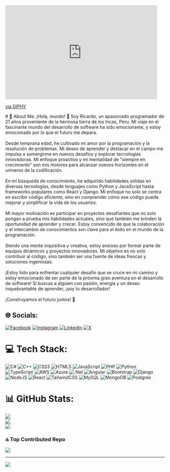 <iframe src="https://giphy.com/embed/QXwtfadqo7wbfmT46H" width="480" height="297" frameBorder="0" class="giphy-embed" allowFullScreen></iframe><p><a href="https://giphy.com/gifs/Smolverse-builder-smol-smolverse-QXwtfadqo7wbfmT46H">via GIPHY</a></p>
# 💫 About Me:
¡Hola, mundo! 👋 Soy Ricardo, un apasionado programador de 21 años proveniente de la hermosa tierra de los Incas, Peru. Mi viaje en el fascinante mundo del desarrollo de software ha sido emocionante, y estoy emocionado por lo que el futuro me depara.<br><br>Desde temprana edad, he cultivado mi amor por la programación y la resolución de problemas. Mi deseo de aprender y destacar en el campo me impulsa a sumergirme en nuevos desafíos y explorar tecnologías innovadoras. Mi enfoque proactivo y mi mentalidad de "siempre en crecimiento" son mis motores para alcanzar nuevos horizontes en el universo de la codificación.<br><br>En mi búsqueda de conocimiento, he adquirido habilidades sólidas en diversas tecnologías, desde lenguajes como Python y JavaScript hasta frameworks populares como React y Django. Mi enfoque no solo se centra en escribir código eficiente, sino en comprender cómo ese código puede mejorar y simplificar la vida de los usuarios.<br><br>Mi mayor motivación es participar en proyectos desafiantes que no solo pongan a prueba mis habilidades actuales, sino que también me brinden la oportunidad de aprender y crecer. Estoy convencido de que la colaboración y el intercambio de conocimientos son clave para el éxito en el mundo de la programación.<br><br>Siendo una mente inquisitiva y creativa, estoy ansioso por formar parte de equipos dinámicos y proyectos innovadores. Mi objetivo es no solo contribuir al código, sino también ser una fuente de ideas frescas y soluciones ingeniosas.<br><br>¡Estoy listo para enfrentar cualquier desafío que se cruce en mi camino y estoy emocionado de ser parte de la próxima gran aventura en el desarrollo de software! Si buscas a alguien con pasión, energía y un deseo inquebrantable de aprender, ¡soy tu desarrollador!<br><br>¡Construyamos el futuro juntos! 🚀 


## 🌐 Socials:
[![Facebook](https://img.shields.io/badge/Facebook-%231877F2.svg?logo=Facebook&logoColor=white)](https://facebook.com/https://www.facebook.com/ricardo.mostacero.7) [![Instagram](https://img.shields.io/badge/Instagram-%23E4405F.svg?logo=Instagram&logoColor=white)](https://instagram.com/https://www.instagram.com/orms_21/) [![LinkedIn](https://img.shields.io/badge/LinkedIn-%230077B5.svg?logo=linkedin&logoColor=white)](https://linkedin.com/in/www.linkedin.com/in/ricardomostacero) [![X](https://img.shields.io/badge/X-black.svg?logo=X&logoColor=white)](https://x.com/https://twitter.com/RicardoMostace9) 

# 💻 Tech Stack:
![C#](https://img.shields.io/badge/c%23-%23239120.svg?style=for-the-badge&logo=csharp&logoColor=white) ![C++](https://img.shields.io/badge/c++-%2300599C.svg?style=for-the-badge&logo=c%2B%2B&logoColor=white) ![CSS3](https://img.shields.io/badge/css3-%231572B6.svg?style=for-the-badge&logo=css3&logoColor=white) ![HTML5](https://img.shields.io/badge/html5-%23E34F26.svg?style=for-the-badge&logo=html5&logoColor=white) ![JavaScript](https://img.shields.io/badge/javascript-%23323330.svg?style=for-the-badge&logo=javascript&logoColor=%23F7DF1E) ![PHP](https://img.shields.io/badge/php-%23777BB4.svg?style=for-the-badge&logo=php&logoColor=white) ![Python](https://img.shields.io/badge/python-3670A0?style=for-the-badge&logo=python&logoColor=ffdd54) ![TypeScript](https://img.shields.io/badge/typescript-%23007ACC.svg?style=for-the-badge&logo=typescript&logoColor=white) ![AWS](https://img.shields.io/badge/AWS-%23FF9900.svg?style=for-the-badge&logo=amazon-aws&logoColor=white) ![Azure](https://img.shields.io/badge/azure-%230072C6.svg?style=for-the-badge&logo=microsoftazure&logoColor=white) ![.Net](https://img.shields.io/badge/.NET-5C2D91?style=for-the-badge&logo=.net&logoColor=white) ![Angular](https://img.shields.io/badge/angular-%23DD0031.svg?style=for-the-badge&logo=angular&logoColor=white) ![Bootstrap](https://img.shields.io/badge/bootstrap-%238511FA.svg?style=for-the-badge&logo=bootstrap&logoColor=white) ![Django](https://img.shields.io/badge/django-%23092E20.svg?style=for-the-badge&logo=django&logoColor=white) ![NodeJS](https://img.shields.io/badge/node.js-6DA55F?style=for-the-badge&logo=node.js&logoColor=white) ![React](https://img.shields.io/badge/react-%2320232a.svg?style=for-the-badge&logo=react&logoColor=%2361DAFB) ![TailwindCSS](https://img.shields.io/badge/tailwindcss-%2338B2AC.svg?style=for-the-badge&logo=tailwind-css&logoColor=white) ![MySQL](https://img.shields.io/badge/mysql-%2300000f.svg?style=for-the-badge&logo=mysql&logoColor=white) ![MongoDB](https://img.shields.io/badge/MongoDB-%234ea94b.svg?style=for-the-badge&logo=mongodb&logoColor=white) ![Postgres](https://img.shields.io/badge/postgres-%23316192.svg?style=for-the-badge&logo=postgresql&logoColor=white)
# 📊 GitHub Stats:
![](https://github-readme-stats.vercel.app/api?username=RickZ-V&theme=tokyonight&hide_border=false&include_all_commits=false&count_private=false)<br/>
![](https://github-readme-streak-stats.herokuapp.com/?user=RickZ-V&theme=tokyonight&hide_border=false)<br/>
![](https://github-readme-stats.vercel.app/api/top-langs/?username=RickZ-V&theme=tokyonight&hide_border=false&include_all_commits=false&count_private=false&layout=compact)

### 🔝 Top Contributed Repo
![](https://github-contributor-stats.vercel.app/api?username=RickZ-V&limit=5&theme=dark&combine_all_yearly_contributions=true)

---
[![](https://visitcount.itsvg.in/api?id=RickZ-V&icon=0&color=0)](https://visitcount.itsvg.in)

<!-- Proudly created with GPRM ( https://gprm.itsvg.in ) -->
